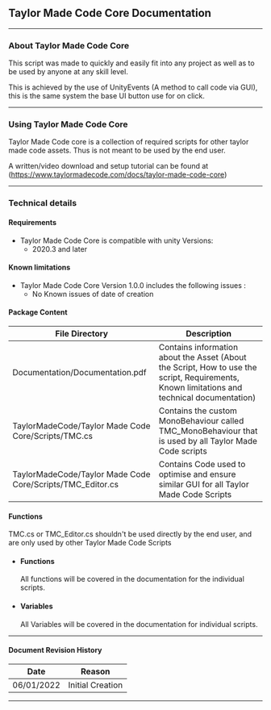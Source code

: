 <!-- Taylor Made Code Core = Replace with Item Name taylor-made-code-core = Replace with document page extension -->

## Taylor Made Code Core Documentation

---

### About Taylor Made Code Core

This script was made to quickly and easily fit into any project as well as to be used by anyone at any skill level.

This is achieved by the use of UnityEvents (A method to call code via GUI), this is the same system the base UI button use for on click.

---

### Using Taylor Made Code Core

   Taylor Made Code core is a collection of required scripts for other taylor made code assets. Thus is not meant to be used by the end user.

   A written/video download and setup tutorial can be found at (https://www.taylormadecode.com/docs/taylor-made-code-core)

---

### Technical details

#### Requirements
- Taylor Made Code Core is compatible with unity Versions:
   - 2020.3 and later

#### Known limitations
   - Taylor Made Code Core Version 1.0.0 includes the following issues :
      - No Known issues of date of creation 

#### Package Content
   | File Directory | Description |
   | ------ | -------- |
   | Documentation/Documentation.pdf | Contains information about the Asset (About the Script, How to use the script, Requirements, Known limitations and technical documentation) |
   | TaylorMadeCode/Taylor Made Code Core/Scripts/TMC.cs | Contains the custom MonoBehaviour called TMC_MonoBehaviour that is used by all Taylor Made Code scripts |
   | TaylorMadeCode/Taylor Made Code Core/Scripts/TMC_Editor.cs | Contains Code used to optimise and ensure similar GUI for all Taylor Made Code Scripts  |

#### Functions
   TMC.cs or TMC_Editor.cs shouldn't be used directly by the end user, and are only used by other Taylor Made Code Scripts

- #### Functions
   All functions will be covered in the documentation for the individual scripts.

- #### Variables
   All Variables will be covered in the documentation for individual scripts.
---

#### Document Revision History
   | Date | Reason |
   | ------ | -------- |
   | 06/01/2022 | Initial Creation |

---